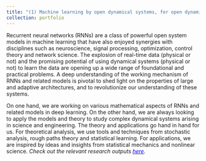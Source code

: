 ```yaml
---
title: "(1) Machine learning by open dynamical systems, for open dynamical systems"
collection: portfolio
---
```

Recurrent neural networks (RNNs) are a class of powerful open system models in machine learning that have also enjoyed synergies with disciplines such as neuroscience, signal processing, optimization, control theory and network science. The explosion of real-time data (physical or not) and the promising potential of using dynamical systems (physical or not) to learn the data are opening up a wide range of foundational and practical problems. A deep understanding of the working mechanism of RNNs and related models is pivotal to shed light on the properties of large and adaptive architectures, and to revolutionize our understanding of these systems. 


On one hand, we are working on various mathematical aspects of RNNs and related models in deep learning. On the other hand, we are always looking to apply the models and theory to study complex dynamical systems arising in science and engineering. The theory and applications go hand in hand for us. For theoretical analysis, we use tools and techniques from  stochastic analysis, rough paths theory and statistical learning. For applications, we are inspired by ideas and insights from statistical mechanics and nonlinear science. <i>Check out the relevant research outputs [<font color = "blue">here</font>](https://shoelim.github.io/publications/).</i>
<br>
<br>
